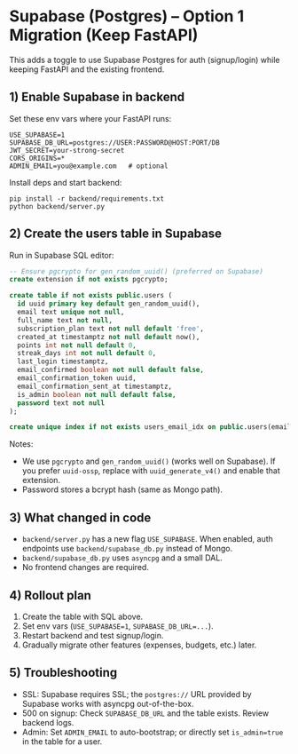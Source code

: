 # Supabase (Postgres) – Option 1 Migration (Keep FastAPI)

This adds a toggle to use Supabase Postgres for auth (signup/login) while keeping FastAPI and the existing frontend.

## 1) Enable Supabase in backend

Set these env vars where your FastAPI runs:

```
USE_SUPABASE=1
SUPABASE_DB_URL=postgres://USER:PASSWORD@HOST:PORT/DB
JWT_SECRET=your-strong-secret
CORS_ORIGINS=*
ADMIN_EMAIL=you@example.com   # optional
```

Install deps and start backend:

```
pip install -r backend/requirements.txt
python backend/server.py
```

## 2) Create the users table in Supabase

Run in Supabase SQL editor:

```sql
-- Ensure pgcrypto for gen_random_uuid() (preferred on Supabase)
create extension if not exists pgcrypto;

create table if not exists public.users (
  id uuid primary key default gen_random_uuid(),
  email text unique not null,
  full_name text not null,
  subscription_plan text not null default 'free',
  created_at timestamptz not null default now(),
  points int not null default 0,
  streak_days int not null default 0,
  last_login timestamptz,
  email_confirmed boolean not null default false,
  email_confirmation_token uuid,
  email_confirmation_sent_at timestamptz,
  is_admin boolean not null default false,
  password text not null
);

create unique index if not exists users_email_idx on public.users(email);
```

Notes:
- We use `pgcrypto` and `gen_random_uuid()` (works well on Supabase). If you prefer `uuid-ossp`, replace with `uuid_generate_v4()` and enable that extension.
- Password stores a bcrypt hash (same as Mongo path).

## 3) What changed in code

- `backend/server.py` has a new flag `USE_SUPABASE`. When enabled, auth endpoints use `backend/supabase_db.py` instead of Mongo.
- `backend/supabase_db.py` uses `asyncpg` and a small DAL.
- No frontend changes are required.

## 4) Rollout plan

1. Create the table with SQL above.
2. Set env vars (`USE_SUPABASE=1`, `SUPABASE_DB_URL=...`).
3. Restart backend and test signup/login.
4. Gradually migrate other features (expenses, budgets, etc.) later.

## 5) Troubleshooting

- SSL: Supabase requires SSL; the `postgres://` URL provided by Supabase works with asyncpg out-of-the-box.
- 500 on signup: Check `SUPABASE_DB_URL` and the table exists. Review backend logs.
- Admin: Set `ADMIN_EMAIL` to auto-bootstrap; or directly set `is_admin=true` in the table for a user.
